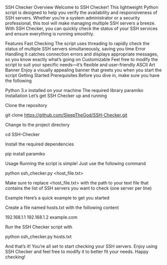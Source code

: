 SSH Checker
Overview
Welcome to SSH Checker! This lightweight Python script is designed to help you verify the availability and responsiveness of SSH servers. Whether you’re a system administrator or a security professional, this tool will make managing multiple SSH servers a breeze. With SSH Checker, you can quickly check the status of your SSH services and ensure everything is running smoothly.

Features
Fast Checking The script uses threading to rapidly check the status of multiple SSH servers simultaneously, saving you time
Error Handling It catches connection errors and displays appropriate messages, so you know exactly what’s going on
Customizable Feel free to modify the script to suit your specific needs—it’s flexible and user-friendly
ASCII Art Banner Enjoy a visually appealing banner that greets you when you start the script
Getting Started
Prerequisites
Before you dive in, make sure you have the following

Python 3.x installed on your machine
The required library paramiko
Installation
Let’s get SSH Checker up and running

Clone the repository

git clone https://github.com/SleepTheGod/SSH-Checker.git

Change to the project directory

cd SSH-Checker

Install the required dependencies

pip install paramiko

Usage
Running the script is simple! Just use the following command

python ssh_checker.py <host_file.txt>

Make sure to replace <host_file.txt> with the path to your text file that contains the list of SSH servers you want to check (one server per line)

Example
Here’s a quick example to get you started

Create a file named hosts.txt with the following content

192.168.1.1 192.168.1.2 example.com

Run the SSH Checker script with

python ssh_checker.py hosts.txt

And that’s it! You’re all set to start checking your SSH servers. Enjoy using SSH Checker and feel free to modify it to better fit your needs. Happy checking!
